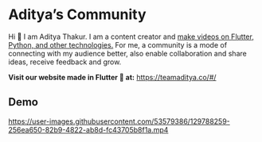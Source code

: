 # Aditya’s Community
Hi 👋 I am Aditya Thakur. I am a content creator and [make videos on Flutter, Python, and other technologies.](https://www.youtube.com/channel/UChCAJNpMwoEUYCsE_eSyU4w) For me, a community is a mode of connecting with my audience better, also enable collaboration and share ideas, receive feedback and grow.

**Visit our website made in Flutter 💙 at:** https://teamaditya.co/#/

## Demo
https://user-images.githubusercontent.com/53579386/129788259-256ea650-82b9-4822-ab8d-fc43705b8f1a.mp4
